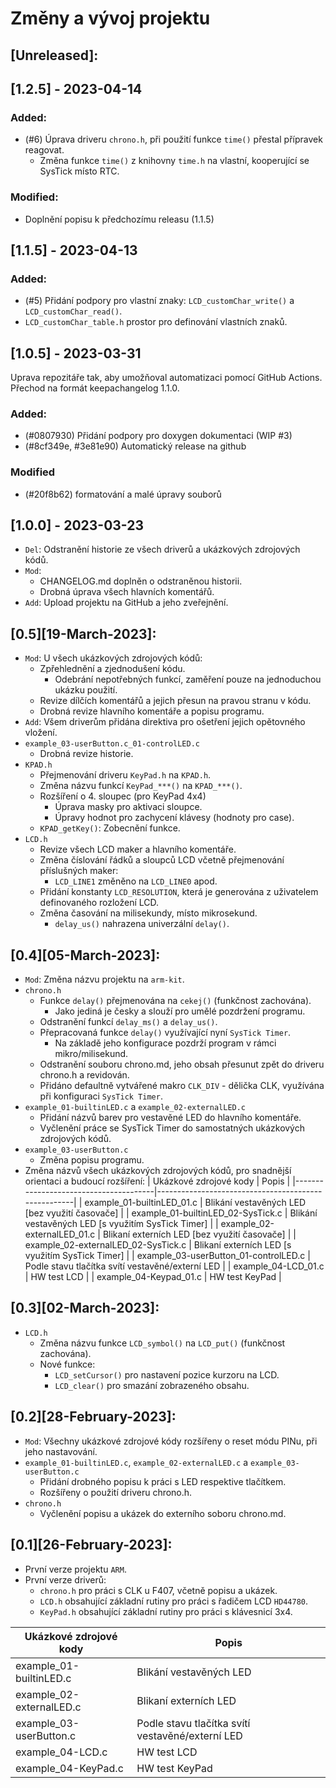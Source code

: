 # Změny a vývoj projektu

## [Unreleased]:

## [1.2.5] - 2023-04-14

### Added:
 - (#6) Úprava driveru `chrono.h`, při použití funkce `time()` přestal přípravek reagovat.
    - Změna funkce `time()` z knihovny `time.h` na vlastní, kooperující se SysTick místo RTC.

### Modified:
 - Doplnění popisu k předchozímu releasu (1.1.5)

## [1.1.5] - 2023-04-13

### Added:
 - (#5) Přidání podpory pro vlastní znaky: `LCD_customChar_write()` a `LCD_customChar_read()`.
 - `LCD_customChar_table.h` prostor pro definování vlastních znaků.


## [1.0.5] - 2023-03-31

Uprava repozitáře tak, aby umožňoval automatizaci
pomocí GitHub Actions. Přechod na formát keepachangelog 1.1.0.

### Added:
 - (#0807930) Přidání podpory pro doxygen dokumentaci (WIP #3)
 - (#8cf349e, #3e81e90) Automatický release na github

### Modified
 - (#20f8b62) formatování a malé úpravy souborů

## [1.0.0] - 2023-03-23

- `Del`: Odstranění historie ze všech driverů a ukázkových zdrojových kódů.
- `Mod`:
  - CHANGELOG.md doplněn o odstraněnou historii.
  - Drobná úprava všech hlavních komentářů.
- `Add`: Upload projektu na GitHub a jeho zveřejnění.


## [0.5][19-March-2023]:

- `Mod`: U všech ukázkových zdrojových kódů:
  - Zpřehlednění a zjednodušení kódu.
    - Odebrání nepotřebných funkcí, zaměření pouze na jednoduchou ukázku použití.
  - Revize dílčích komentářů a jejich přesun na pravou stranu v kódu.
  - Drobná revize hlavního komentáře a popisu programu.
- `Add`: Všem driverům přidána direktiva pro ošetření jejich opětovného vložení.
- `example_03-userButton.c_01-controlLED.c`
  - Drobná revize historie.
- `KPAD.h`
  - Přejmenování driveru `KeyPad.h` na `KPAD.h`.
  - Změna názvu funkcí `KeyPad_***()` na `KPAD_***()`.
  - Rozšíření o 4. sloupec (pro KeyPad 4x4)
    - Úprava masky pro aktivaci sloupce.
    - Úpravy hodnot pro zachycení klávesy (hodnoty pro case).
  - `KPAD_getKey()`: Zobecnění funkce.
- `LCD.h`
  - Revize všech LCD maker a hlavního komentáře.
  - Změna číslování řádků a sloupců LCD včetně přejmenování příslušných maker:
    - `LCD_LINE1` změněno na `LCD_LINE0` apod.
  - Přidání konstanty `LCD_RESOLUTION`, která je generována z uživatelem definovaného rozložení LCD.
  - Změna časování na milisekundy, místo mikrosekund.
    - `delay_us()` nahrazena univerzální `delay()`.


## [0.4][05-March-2023]:

- `Mod`: Změna názvu projektu na `arm-kit`.
- `chrono.h`
  - Funkce `delay()` přejmenována na `cekej()` (funkčnost zachována).
    - Jako jediná je česky a slouží pro umělé pozdržení programu.
  - Odstranění funkcí `delay_ms()` a `delay_us()`.
  - Přepracovaná funkce `delay()` využívající nyní `SysTick Timer`.
    - Na základě jeho konfigurace pozdrží program v rámci mikro/milisekund.
  - Odstranění souboru chrono.md, jeho obsah přesunut zpět do driveru chrono.h a revidován.
  - Přidáno defaultně vytvářené makro `CLK_DIV` - dělička CLK, využívána při konfiguraci `SysTick Timer`.
- `example_01-builtinLED.c` a `example_02-externalLED.c`
  - Přidání názvů barev pro vestavěné LED do hlavního komentáře.
  - Vyčlenění práce se SysTick Timer do samostatných ukázkových zdrojových kódů.
- `example_03-userButton.c`
  - Změna popisu programu.
- Změna názvů všech ukázkových zdrojových kódů, pro snadnější orientaci a budoucí rozšíření:
  | Ukázkové zdrojové kody                | Popis                                               |
  |---------------------------------------|-----------------------------------------------------|
  | example_01-builtinLED_01.c            | Blikání vestavěných LED [bez využití časovače]      |
  | example_01-builtinLED_02-SysTick.c    | Blikání vestavěných LED [s využitím SysTick Timer]  |
  | example_02-externalLED_01.c           | Blikaní externích LED [bez využití časovače]        |
  | example_02-externalLED_02-SysTick.c   | Blikaní externích LED [s využitím SysTick Timer]    |
  | example_03-userButton_01-controlLED.c | Podle stavu tlačítka svítí vestavěné/externí LED    |
  | example_04-LCD_01.c                   | HW test LCD                                         |
  | example_04-Keypad_01.c                | HW test KeyPad                                      |


## [0.3][02-March-2023]:

- `LCD.h`
  - Změna názvu funkce `LCD_symbol()` na `LCD_put()` (funkčnost zachována).
  - Nové funkce:
    - `LCD_setCursor()` pro nastavení pozice kurzoru na LCD.
    - `LCD_clear()` pro smazání zobrazeného obsahu.


## [0.2][28-February-2023]:

- `Mod`: Všechny ukázkové zdrojové kódy rozšířeny o reset módu PINu, při jeho nastavování.
- `example_01-builtinLED.c`, `example_02-externalLED.c` a `example_03-userButton.c`
  - Přidání drobného popisu k práci s LED respektive tlačítkem.
  - Rozšířeny o použití driveru chrono.h.
- `chrono.h`
  - Vyčlenění popisu a ukázek do externího soboru chrono.md.


## [0.1][26-February-2023]:

- První verze projektu `ARM`.
- První verze driverů:
  - `chrono.h` pro práci s CLK u F407, včetně popisu a ukázek.
  - `LCD.h` obsahující základní rutiny pro práci s řadičem LCD `HD44780`.
  - `KeyPad.h` obsahující základní rutiny pro práci s klávesnicí 3x4.

| Ukázkové zdrojové kody    | Popis                                             |
|---------------------------|---------------------------------------------------|
| example_01-builtinLED.c   | Blikání vestavěných LED                           |
| example_02-externalLED.c  | Blikaní externích LED                             |
| example_03-userButton.c   | Podle stavu tlačítka svítí vestavěné/externí LED  |
| example_04-LCD.c          | HW test LCD                                       |
| example_04-KeyPad.c       | HW test KeyPad                                    |

